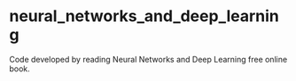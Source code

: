 # neural_networks_and_deep_learning
Code developed by reading Neural Networks and Deep Learning free online book.
